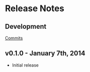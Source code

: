 # Release Notes

## Development

[Commits](https://github.com/walmartlabs/fruit-loops/compare/v0.2.0...master)

## v0.1.0 - January 7th, 2014

- Initial release
